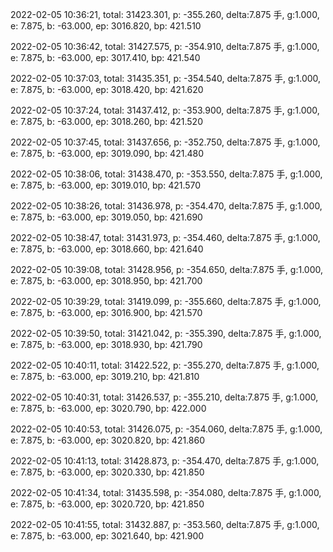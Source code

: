 2022-02-05 10:36:21, total: 31423.301, p: -355.260, delta:7.875 手, g:1.000, e: 7.875, b: -63.000, ep: 3016.820, bp: 421.510

2022-02-05 10:36:42, total: 31427.575, p: -354.910, delta:7.875 手, g:1.000, e: 7.875, b: -63.000, ep: 3017.410, bp: 421.540

2022-02-05 10:37:03, total: 31435.351, p: -354.540, delta:7.875 手, g:1.000, e: 7.875, b: -63.000, ep: 3018.420, bp: 421.620

2022-02-05 10:37:24, total: 31437.412, p: -353.900, delta:7.875 手, g:1.000, e: 7.875, b: -63.000, ep: 3018.260, bp: 421.520

2022-02-05 10:37:45, total: 31437.656, p: -352.750, delta:7.875 手, g:1.000, e: 7.875, b: -63.000, ep: 3019.090, bp: 421.480

2022-02-05 10:38:06, total: 31438.470, p: -353.550, delta:7.875 手, g:1.000, e: 7.875, b: -63.000, ep: 3019.010, bp: 421.570

2022-02-05 10:38:26, total: 31436.978, p: -354.470, delta:7.875 手, g:1.000, e: 7.875, b: -63.000, ep: 3019.050, bp: 421.690

2022-02-05 10:38:47, total: 31431.973, p: -354.460, delta:7.875 手, g:1.000, e: 7.875, b: -63.000, ep: 3018.660, bp: 421.640

2022-02-05 10:39:08, total: 31428.956, p: -354.650, delta:7.875 手, g:1.000, e: 7.875, b: -63.000, ep: 3018.950, bp: 421.700

2022-02-05 10:39:29, total: 31419.099, p: -355.660, delta:7.875 手, g:1.000, e: 7.875, b: -63.000, ep: 3016.900, bp: 421.570

2022-02-05 10:39:50, total: 31421.042, p: -355.390, delta:7.875 手, g:1.000, e: 7.875, b: -63.000, ep: 3018.930, bp: 421.790

2022-02-05 10:40:11, total: 31422.522, p: -355.270, delta:7.875 手, g:1.000, e: 7.875, b: -63.000, ep: 3019.210, bp: 421.810

2022-02-05 10:40:31, total: 31426.537, p: -355.210, delta:7.875 手, g:1.000, e: 7.875, b: -63.000, ep: 3020.790, bp: 422.000

2022-02-05 10:40:53, total: 31426.075, p: -354.060, delta:7.875 手, g:1.000, e: 7.875, b: -63.000, ep: 3020.820, bp: 421.860

2022-02-05 10:41:13, total: 31428.873, p: -354.470, delta:7.875 手, g:1.000, e: 7.875, b: -63.000, ep: 3020.330, bp: 421.850

2022-02-05 10:41:34, total: 31435.598, p: -354.080, delta:7.875 手, g:1.000, e: 7.875, b: -63.000, ep: 3020.720, bp: 421.850

2022-02-05 10:41:55, total: 31432.887, p: -353.560, delta:7.875 手, g:1.000, e: 7.875, b: -63.000, ep: 3021.640, bp: 421.900